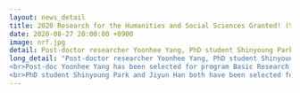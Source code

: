 ```yaml
---
layout: news_detail
title: 2020 Research for the Humanities and Social Sciences Granted! (인문사회학술연구교수)
date: 2020-08-27 20:00:00 +0900
image: nrf.jpg
detail: Post-doctor researcher Yoonhee Yang, PhD student Shinyoung Park and Jiyun Han have been granted for National Research Foundation of Korea. 
long_detail: "Post-doctor researcher Yoonhee Yang, PhD student Shinyoung Park and Jiyun Han have been granted for National Research Foundation of Korea. 
<br>Post-doc Yoonhee Yang has been selected for program Basic Research for the Humanities and Social Sciences track A-1  and the research title is 'Development of Language Recovery Prediction System (LRPS) Using Eye Tracking Technology in Children with Cochlear Implants.' 
<br>PhD student Shinyoung Park and Jiyun Han both have been selected for program Basic Research for the Humanities and Social Sciences track B and the research title is 'Developing User-friendly Telepractice Protocol: Language Assessment Using Parent-Assisted-Remote Digital Technique' and 'Predicting vocabulary gorwth in children with language delay : Developing neural network model using power function.'"
---
```


